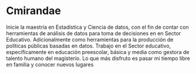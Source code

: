 # Cmirandae
Inicie la maestría en Estadística y Ciencia de datos, con el fin de contar con herramientas de análisis de datos para toma de decisiones en en Sector Educativo. Adicionalmente como herramientas para la producción de políticas públicas basadas en datos. 
Trabajo en el Sector educativo, específicamente en educación preescolar, básica y media como gestora de talento humano del magisterio. 
Lo que más disfruto es pasar mi tiempo libre en familia y conocer nuevos lugares
